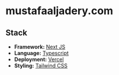 # mustafaaljadery.com

## Stack
- **Framework:** [Next JS](https://nextjs.org/)
- **Language:** [Typescript](https://www.typescriptlang.org/)
- **Deployment:** [Vercel](https://vercel.com/)
- **Styling:** [Tailwind CSS](https://tailwindcss.com/)